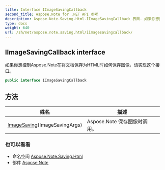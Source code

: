 ```yaml
---
title: Interface IImageSavingCallback
second_title: Aspose.Note for .NET API 参考
description: Aspose.Note.Saving.Html.IImageSavingCallback 界面. 如果你想控制Aspose.Note在将文档保存为HTML时如何保存图像请实现这个接口
type: docs
weight: 640
url: /zh/net/aspose.note.saving.html/iimagesavingcallback/
---
```

## IImageSavingCallback interface

如果你想控制Aspose.Note在将文档保存为HTML时如何保存图像，请实现这个接口。

```csharp
public interface IImageSavingCallback
```

## 方法

| 姓名 | 描述 |
| --- | --- |
| [ImageSaving](../../aspose.note.saving.html/iimagesavingcallback/imagesaving/)(ImageSavingArgs) | Aspose.Note 保存图像时调用。 |

### 也可以看看

* 命名空间 [Aspose.Note.Saving.Html](../../aspose.note.saving.html/)
* 部件 [Aspose.Note](../../)


